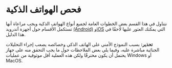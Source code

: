 # فحص الهواتف الذكية

نتناول في هذا القسم بعض الخطوات العامة لجميع أنواع الهواتف الذكية ويجب مراعاة أنها تستكمل الأقسام حول أجهزة آندرويد [(Android)](https://pellaeon.gitbook.io/mobile-forensics/android) و[iOS](https://pellaeon.gitbook.io/mobile-forensics/ios) التي يمكنك العثور عليها لاحقًا في هذا الدليل.

**تحذير:** بسبب النموذج الأمني على الهاتف الذكي وخصائصه يصعب إجراء التحليلات الجنائية مباشرة عليه، وفيما يلي بعض الملاحظات حول ما يجب التحقق منه على جهاز يحتمل أن يكون مخترقًا ولكن هذه العملية أقل موثوقية من عمليات Windows أو MacOS.